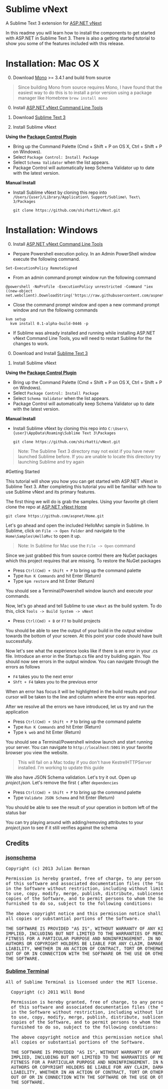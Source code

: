# Sublime vNext

A Sublime Text 3 extension for [ASP.NET vNext](https://github.com/aspnet/home)

In this readme you will learn how to install the components to get started with ASP.NET in Sublime Text 3.
There is also a getting started tutorial to show you some of the features included with this release.

# Installation: Mac OS X

0. Download [Mono](https://github.com/mono/mono) >= 3.4.1 and build from source

  > Since building Mono from source requires Mono, I have found that the easiest way to do this is to install a prior version using a package manager like Homebrew `brew install mono`

0. Install [ASP.NET vNext Command Line Tools](https://github.com/aspnet/home#getting-started)

0. Download [Sublime Text 3](http://www.sublimetext.com/3)

0. Install Sublime vNext

  __Using the [Package Control Plugin](https://sublime.wbond.net/)__
  * Bring up the Command Palette (Cmd + Shift + P on OS X, Ctrl + Shift + P on Windows).
  * Select `Package Control: Install Package`
  * Select `Schema Validator` when the list appears.
  * Package Control will automatically keep Schema Validator up to date with the latest version.

  __Manual Install__
  * Install Sublime vNext by cloning this repo into `/Users/{user}/Library/Application\ Support/Sublime\ Text\ 3/Packages`
    <pre><code>git clone https://github.com/shirhatti/vNext.git</code></pre>

# Installation: Windows

0. Install [ASP.NET vNext Command Line Tools](https://github.com/aspnet/home#getting-started)
  * Perpare Powershell execution policy. In an Admin PowerShell window execute the following command.
  <pre><code>Set-ExecutionPolicy RemoteSigned</code></pre>
  * From an admin command prompt window run the following command
  <pre><code>@powershell -NoProfile -ExecutionPolicy unrestricted -Command "iex ((new-object net.webclient).DownloadString('https://raw.githubusercontent.com/aspnet/Home/master/kvminstall.ps1'))"</code></pre>
  * Close the command prompt window and open a new command prompt window and run the following commands
  <pre><code>kvm setup
  kvm install 0.1-alpha-build-0446 -p</code></pre>
  * If Sublime was already installed and running while installing ASP.NET vNext Command Line Tools, you will need to restart Sublime for the changes to work.

0. Download and Install [Sublime Text 3](http://www.sublimetext.com/3)

0. Install Sublime vNext

  __Using the [Package Control Plugin](https://sublime.wbond.net/)__
  * Bring up the Command Palette (Cmd + Shift + P on OS X, Ctrl + Shift + P on Windows).
  * Select `Package Control: Install Package`
  * Select `Schema Validator` when the list appears.
  * Package Control will automatically keep Schema Validator up to date with the latest version.

  __Manual Install__
  * Install Sublime vNext by cloning this repo into `C:\Users\{user}\AppData\Roaming\Sublime Text 3\Packages`
    <pre><code>git clone https://github.com/shirhatti/vNext.git</code></pre>

  > Note: The Sublime Text 3 directory may not exist if you have never launched Sublime before. If you are unable to locate this directory try launching Sublime and try again


#Getting Started

This tutorial will show you how you can get started with ASP.NET vNext in Sublime Text 3. After completing this tutorial you will be familiar with how to use Sublime vNext and its primary features.

The first thing we will do is grab the samples. Using your favorite git client clone the repo at [ASP.NET vNext Home](https://github.com/aspnet/home)

    git clone https://github.com/aspnet/Home.git

Let's go ahead and open the included HelloMvc sample in Sublime. In Sublime, click on `File -> Open Folder` and navigate to the `Home\Samples\HelloMvc` to open it up.

  > Note: In Sublime for Mac use the `File -> Open` command

Since we just grabbed this from source control there are NuGet packages which this project requires that are missing. To restore the NuGet packages

- Press `Ctrl(Cmd) + Shift + P` to bring up the command palette
- Type `Run K Commands` and hit Enter (Return)
- Type `kpm restore` and hit Enter (Return)

You should see a Terminal/Powershell window launch and execute your commands.

Now, let's go ahead and tell Sublime to use `vNext` as the build system. To do this, click `Tools -> Build System -> vNext`

- Press `Ctrl(Cmd) + B` or `F7` to build projects

You should be able to see the output of your build in the output window towards the bottom of your screen. At this point your code should have built successfully.

Now let's see what the experience looks like if there is an error in your .cs file. Introduce an error in the Startup.cs file and try building again. You should now see errors in the output window. You can navigate through the errors as follows

- `F4` takes you to the next error
- `Shft + F4` takes you to the previous error

When an error has focus it will be highlighted in the build results and your cursor will be taken to the line and column where the error was reported.

After we resolve all the errors we have introduced, let us try and run the application

- Press `Ctrl(Cmd) + Shift + P` to bring up the command palette
- Type `Run K Commands` and hit Enter (Return)
- Type `k web` and hit Enter (Return)

You should see a Terminal/Powershell window launch and start running your server. You can navigate to `http://localhost:5001` in your favorite browser you view the website.

  > This will fail on a Mac today if you don't have KestrelHTTPServer installed. I'm working to update this guide

We also have JSON Schema validation. Let's try it out. Open up *project.json*. Let's remove the first `{` after `dependencies`

- Press `Ctrl(Cmd) + Shift + P` to bring up the command palette
- Type `Validate JSON Schema` and hit Enter (Return)

You should be able to see the result of your operation in bottom left of the status bar

You can try playing around with adding/removing attributes to your *project.json* to see if it still verifies against the schema

## Credits

### [jsonschema](https://github.com/Julian/jsonschema)

<pre>
Copyright (c) 2013 Julian Berman

Permission is hereby granted, free of charge, to any person obtaining a copy
of this software and associated documentation files (the "Software"), to deal
in the Software without restriction, including without limitation the rights
to use, copy, modify, merge, publish, distribute, sublicense, and/or sell
copies of the Software, and to permit persons to whom the Software is
furnished to do so, subject to the following conditions:

The above copyright notice and this permission notice shall be included in
all copies or substantial portions of the Software.

THE SOFTWARE IS PROVIDED "AS IS", WITHOUT WARRANTY OF ANY KIND, EXPRESS OR
IMPLIED, INCLUDING BUT NOT LIMITED TO THE WARRANTIES OF MERCHANTABILITY,
FITNESS FOR A PARTICULAR PURPOSE AND NONINFRINGEMENT. IN NO EVENT SHALL THE
AUTHORS OR COPYRIGHT HOLDERS BE LIABLE FOR ANY CLAIM, DAMAGES OR OTHER
LIABILITY, WHETHER IN AN ACTION OF CONTRACT, TORT OR OTHERWISE, ARISING FROM,
OUT OF OR IN CONNECTION WITH THE SOFTWARE OR THE USE OR OTHER DEALINGS IN
THE SOFTWARE.
</pre>

### [Sublime Terminal](https://github.com/wbond/sublime_terminal)

<pre>
All of Sublime Terminal is licensed under the MIT license.

  Copyright (c) 2011 Will Bond <will@wbond.net>

  Permission is hereby granted, free of charge, to any person obtaining a copy
  of this software and associated documentation files (the "Software"), to deal
  in the Software without restriction, including without limitation the rights
  to use, copy, modify, merge, publish, distribute, sublicense, and/or sell
  copies of the Software, and to permit persons to whom the Software is
  furnished to do so, subject to the following conditions:

  The above copyright notice and this permission notice shall be included in
  all copies or substantial portions of the Software.

  THE SOFTWARE IS PROVIDED "AS IS", WITHOUT WARRANTY OF ANY KIND, EXPRESS OR
  IMPLIED, INCLUDING BUT NOT LIMITED TO THE WARRANTIES OF MERCHANTABILITY,
  FITNESS FOR A PARTICULAR PURPOSE AND NONINFRINGEMENT. IN NO EVENT SHALL THE
  AUTHORS OR COPYRIGHT HOLDERS BE LIABLE FOR ANY CLAIM, DAMAGES OR OTHER
  LIABILITY, WHETHER IN AN ACTION OF CONTRACT, TORT OR OTHERWISE, ARISING FROM,
  OUT OF OR IN CONNECTION WITH THE SOFTWARE OR THE USE OR OTHER DEALINGS IN
  THE SOFTWARE.
</pre>
